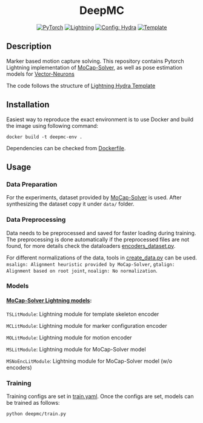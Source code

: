 <div align="center">

# DeepMC

<a href="https://pytorch.org/get-started/locally/"><img alt="PyTorch" src="https://img.shields.io/badge/PyTorch-ee4c2c?logo=pytorch&logoColor=white"></a>
<a href="https://pytorchlightning.ai/"><img alt="Lightning" src="https://img.shields.io/badge/-Lightning-792ee5?logo=pytorchlightning&logoColor=white"></a>
<a href="https://hydra.cc/"><img alt="Config: Hydra" src="https://img.shields.io/badge/Config-Hydra-89b8cd"></a>
<a href="https://github.com/ashleve/lightning-hydra-template"><img alt="Template" src="https://img.shields.io/badge/-Lightning--Hydra--Template-017F2F?style=flat&logo=github&labelColor=gray"></a><br>

</div>

## Description

Marker based motion capture solving. This repository contains Pytorch Lightning implementation of [MoCap-Solver](https://github.com/NetEase-GameAI/MoCap-Solver), as well as pose estimation models for [Vector-Neurons](https://github.com/FlyingGiraffe/vnn)

The code follows the structure of [Lightning Hydra Template](https://github.com/ashleve/lightning-hydra-template)

## Installation

Easiest way to reproduce the exact environment is to use Docker and build the image using following command:
```
docker build -t deepmc-env .
```

Dependencies can be checked from [Dockerfile](https://github.com/beyaldiz/DeepMC/blob/main/Dockerfile).

## Usage

### Data Preparation

For the experiments, dataset provided by [MoCap-Solver](https://github.com/NetEase-GameAI/MoCap-Solver) is used. After synthesizing the dataset copy it under `data/` folder.

### Data Preprocessing

Data needs to be preprocessed and saved for faster loading during training. The preprocessing is done automatically if the preprocessed files are not found, for more details check the dataloaders [encoders_dataset.py](https://github.com/beyaldiz/DeepMC/blob/main/deepmc/datamodules/components/MoCap_Solver/encoders_dataset.py).

For different normalizations of the data, tools in [create_data.py](https://github.com/beyaldiz/DeepMC/blob/main/deepmc/utils/MoCap_Solver/create_data.py) can be used. `msalign: Alignment heuristic provided by MoCap-Solver`, `gtalign: Alignment based on root joint`, `noalign: No normalization`.

### Models

#### [MoCap-Solver Lightning models](https://github.com/beyaldiz/DeepMC/blob/main/deepmc/models/ms_module.py):

`TSLitModule`: Lightning module for template skeleton encoder

`MCLitModule`: Lightning module for marker configuration encoder

`MOLitModule`: Lightning module for motion encoder

`MSLitModule`: Lightning module for MoCap-Solver model

`MSNoEncLitModule`: Lightning module for MoCap-Solver model (w/o encoders)

### Training

Training configs are set in [train.yaml](https://github.com/beyaldiz/DeepMC/blob/main/configs/train.yaml). Once the configs are set, models can be trained as follows:
```
python deepmc/train.py
```
